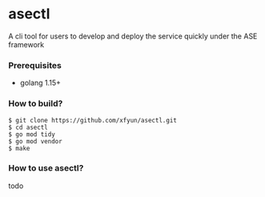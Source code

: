 # asectl
A cli tool for users to develop and deploy the service quickly under the ASE framework

### Prerequisites
- golang 1.15+

### How to build?
```
$ git clone https://github.com/xfyun/asectl.git
$ cd asectl
$ go mod tidy
$ go mod vendor
$ make
```

### How to use asectl?
todo
